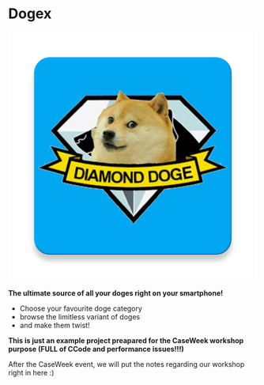 # Dogex
![Dogex Logo](https://raw.githubusercontent.com/festech/dogex/master/ic_logo.png)


**The ultimate source of all your doges right on your smartphone!**

  - Choose your favourite doge category
  - browse the limitless variant of doges
  - and make them twist!


**This is just an example project preapared for the CaseWeek workshop purpose (FULL of CCode and performance issues!!!)**

After the CaseWeek event, we will put the notes regarding our workshop right in here :)

